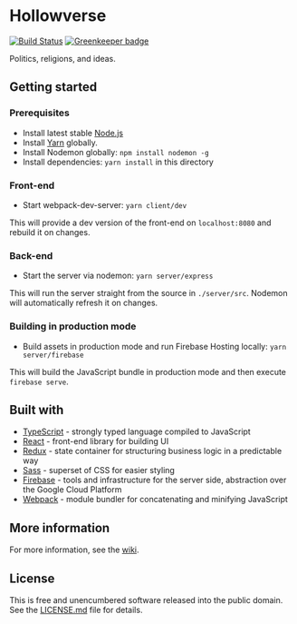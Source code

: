 # Hollowverse

[![Build Status](https://travis-ci.org/hollowverse/hollowverse.svg?branch=master)](https://travis-ci.org/hollowverse/hollowverse)
[![Greenkeeper badge](https://badges.greenkeeper.io/hollowverse/hollowverse.svg)](https://greenkeeper.io/)

Politics, religions, and ideas.

## Getting started

### Prerequisites

* Install latest stable [Node.js](https://nodejs.org/en/)
* Install [Yarn](https://yarnpkg.com/lang/en/docs/install/#mac-tab) globally.
* Install Nodemon globally: `npm install nodemon -g`
* Install dependencies: `yarn install` in this directory

### Front-end

* Start webpack-dev-server: `yarn client/dev`

This will provide a dev version of the front-end on `localhost:8080` and rebuild it on changes.

### Back-end

* Start the server via nodemon: `yarn server/express`

This will run the server straight from the source in `./server/src`. Nodemon will automatically refresh it on changes.

### Building in production mode

* Build assets in production mode and run Firebase Hosting locally: `yarn server/firebase`

This will build the JavaScript bundle in production mode and then execute `firebase serve`.

## Built with

* [TypeScript](https://www.typescriptlang.org/) - strongly typed language compiled to JavaScript
* [React](https://facebook.github.io/react/) - front-end library for building UI
* [Redux](http://redux.js.org/) - state container for structuring business logic in a predictable way
* [Sass](http://sass-lang.com/) - superset of CSS for easier styling
* [Firebase](https://firebase.google.com/) - tools and infrastructure for the server side, abstraction over the Google Cloud Platform
* [Webpack](https://webpack.github.io/) - module bundler for concatenating and minifying JavaScript

## More information

For more information, see the [wiki](https://github.com/hollowverse/hollowverse/wiki).

## License

This is free and unencumbered software released into the public domain. See the [LICENSE.md](./LICENSE.md) file for details.
